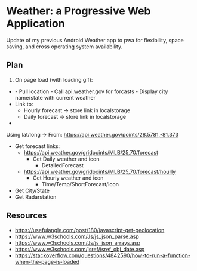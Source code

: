 # Weather: a Progressive Web Application

Update of my previous Android Weather app to pwa for flexibility, space saving, and cross operating system availability.

## Plan

1) On page load (with loading gif):
  - <body onload="getWeather()">  
    - Pull location
    - Call api.weather.gov for forcasts
    - Display city name/state with current weather
  - Link to:
    - Hourly forecast -> store link in localstorage
    - Daily forecast -> store link in localstorage
  - 

Using lat/long -> From: https://api.weather.gov/points/28.5781,-81.373
- Get forecast links:
  - https://api.weather.gov/gridpoints/MLB/25,70/forecast
    - Get Daily weather and icon
		- DetailedForecast
  - https://api.weather.gov/gridpoints/MLB/25,70/forecast/hourly
	- Get Hourly weather and icon
		- Time/Temp/ShortForecast/Icon
- Get City/State
- Get Radarstation

## Resources

- https://usefulangle.com/post/180/javascript-get-geolocation
- https://www.w3schools.com/Js/js_json_parse.asp
- https://www.w3schools.com/Js/js_json_arrays.asp
- https://www.w3schools.com/jsref/jsref_obj_date.asp
- https://stackoverflow.com/questions/4842590/how-to-run-a-function-when-the-page-is-loaded
